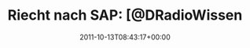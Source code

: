 ---
retweeted: false
source: <a href="http://itunes.apple.com/us/app/twitter/id409789998?mt=12" rel="nofollow">Twitter
  for Mac</a>
entities:
  hashtags: []
  symbols: []
  user_mentions: []
  urls:
  - url: http://t.co/2gh5ZobN
    expanded_url: http://bit.ly/pHYDdQ
    display_url: bit.ly/pHYDdQ
    indices:
    - '92'
    - '112'
display_text_range:
- '0'
- '112'
favorite_count: '0'
id_str: '124404832214851584'
truncated: false
retweet_count: '1'
id: '124404832214851584'
possibly_sensitive: false
created_at: Thu Oct 13 08:43:17 +0000 2011
favorited: false
full_text: 'Riecht nach SAP: [@DRadioWissen](https://twitter.com/DRadioWissen): Bulgarische
  Eisenbahn kann 1.000 Waggons nicht wiederfinden'
lang: de
quote_url: http://bit.ly/pHYDdQ
tags:
- pesos:twitter
date: '2011-10-13T08:43:17+00:00'
src: https://twitter.com/bascht/status/124404832214851584
original_url: https://twitter.com/bascht/status/124404832214851584
type: twitter_tweet
text: 'Riecht nach SAP: [@DRadioWissen](https://twitter.com/DRadioWissen): Bulgarische
  Eisenbahn kann 1.000 Waggons nicht wiederfinden'
title: 'Riecht nach SAP: [@DRadioWissen'

---